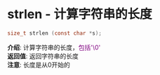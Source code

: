 # strlen - 计算字符串的长度
```c
size_t strlen (const char *s);
```
**介绍**: 计算字符串的长度，<font color=purple>包括'\0'</font>  
**返回值**: 返回字符串的长度  
**注意**: 长度是从0开始的  
